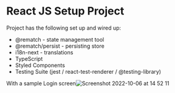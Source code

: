 # React JS Setup Project
Project has the following set up and wired up:
- @rematch - state management tool
- @rematch/persist - persisting store
- i18n-next - translations
- TypeScript
- Styled Components
- Testing Suite (jest / react-test-renderer / @testing-library)

With a sample Login screen![Screenshot 2022-10-06 at 14 52 11](https://user-images.githubusercontent.com/31858485/194331843-482c43b7-48ab-4461-bb6a-844b79418684.png)
